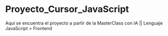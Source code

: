 # Proyecto_Cursor_JavaScript
Aquí se encuentra el proyecto a partir de la MasterClass con IA || Lenguaje JavaScript > Frontend
